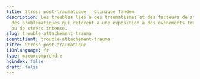 ```yaml
---
title: Stress post-traumatique | Clinique Tandem
description: Les troubles liés à des traumatismes et des facteurs de stress sont
  des problématiques qui réfèrent à une exposition à des événements traumatiques
  ou de stress intense.
slug: trouble-attachement-trauma
identifiant: trouble-attachement-trauma
titre: Stress post-traumatique
i18nlanguage: fr
type: mieuxcomprendre
noindex: false
draft: false
---
```


